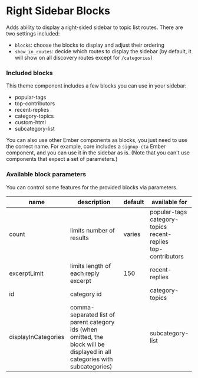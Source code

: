 # Right Sidebar Blocks

Adds ability to display a right-sided sidebar to topic list routes. There are two settings included:

- `blocks`: choose the blocks to display and adjust their ordering
- `show_in_routes`: decide which routes to display the sidebar (by default, it will show on all discovery routes except for `/categories`)

### Included blocks

This theme component includes a few blocks you can use in your sidebar:

- popular-tags
- top-contributors
- recent-replies
- category-topics
- custom-html
- subcategory-list

You can also use other Ember components as blocks, you just need to use the correct name. For example, core includes a `signup-cta` Ember component, and you can use it in the sidebar as is. (Note that you can't use components that expect a set of parameters.)

### Available block parameters

You can control some features for the provided blocks via parameters.

| name                | description                                                                                                                  | default | available for                                                            |
| ------------------- | ---------------------------------------------------------------------------------------------------------------------------- | ------- | ------------------------------------------------------------------------ |
| count               | limits number of results                                                                                                     | varies  | popular-tags<br/>category-topics<br/>recent-replies<br/>top-contributors |
| excerptLimit        | limits length of each reply excerpt                                                                                          | 150     | recent-replies                                                           |
| id                  | category id                                                                                                                  |         | category-topics                                                          |
| displayInCategories | comma-separated list of parent category ids (when omitted, the block will be displayed in all categories with subcategories) |         | subcategory-list                                                         |

